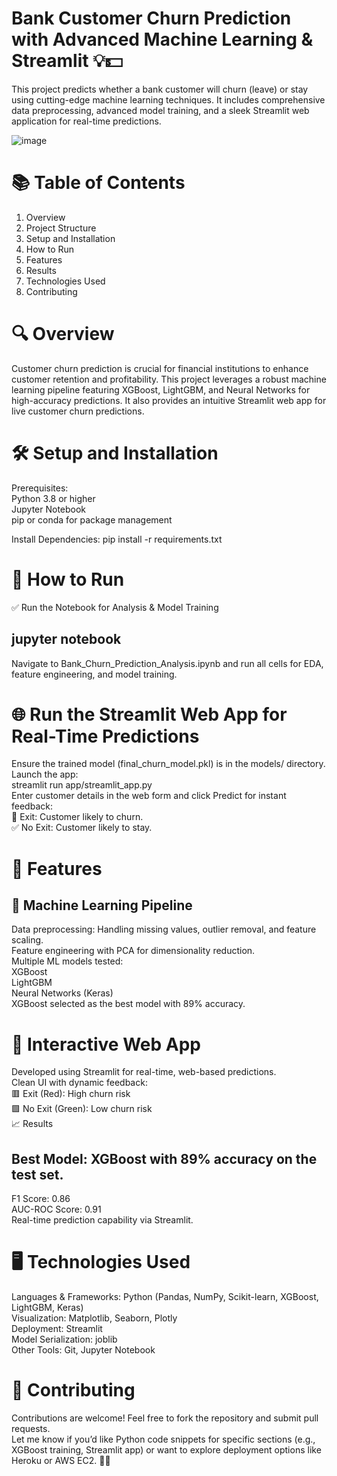 # Bank Customer Churn Prediction with Advanced Machine Learning & Streamlit 💡💵
This project predicts whether a bank customer will churn (leave) or stay using cutting-edge machine learning techniques. It includes comprehensive data preprocessing, advanced model training, and a sleek Streamlit web application for real-time predictions.

![image](https://github.com/user-attachments/assets/e82f59b6-b849-40d2-9dff-377d662a0b81)


# 📚 Table of Contents
1. Overview
2. Project Structure
3. Setup and Installation
4. How to Run
5. Features
6. Results
7. Technologies Used
8. Contributing

# 🔍 Overview
Customer churn prediction is crucial for financial institutions to enhance customer retention and profitability. This project leverages a robust machine learning pipeline featuring XGBoost, LightGBM, and Neural Networks for high-accuracy predictions. It also provides an intuitive Streamlit web app for live customer churn predictions.

# 🛠 Setup and Installation
Prerequisites:  
Python 3.8 or higher  
Jupyter Notebook  
pip or conda for package management  
  
Install Dependencies:
pip install -r requirements.txt

# 🚀 How to Run
✅ Run the Notebook for Analysis & Model Training

## jupyter notebook
Navigate to Bank_Churn_Prediction_Analysis.ipynb and run all cells for EDA, feature engineering, and model training.

# 🌐 Run the Streamlit Web App for Real-Time Predictions
Ensure the trained model (final_churn_model.pkl) is in the models/ directory.  
Launch the app:  
streamlit run app/streamlit_app.py  
Enter customer details in the web form and click Predict for instant feedback:  
🚨 Exit: Customer likely to churn.  
✅ No Exit: Customer likely to stay.  
  
# 🎯 Features
## 🤖 Machine Learning Pipeline
Data preprocessing: Handling missing values, outlier removal, and feature scaling.  
Feature engineering with PCA for dimensionality reduction.  
Multiple ML models tested:  
XGBoost  
LightGBM  
Neural Networks (Keras)  
XGBoost selected as the best model with 89% accuracy.  
  
# 🌟 Interactive Web App
Developed using Streamlit for real-time, web-based predictions.    
Clean UI with dynamic feedback:  
🟥 Exit (Red): High churn risk  
🟩 No Exit (Green): Low churn risk  
📈 Results  
## Best Model: XGBoost with 89% accuracy on the test set.  
F1 Score: 0.86  
AUC-ROC Score: 0.91  
Real-time prediction capability via Streamlit.  
  
# 🖥 Technologies Used
Languages & Frameworks: Python (Pandas, NumPy, Scikit-learn, XGBoost, LightGBM, Keras)    
Visualization: Matplotlib, Seaborn, Plotly  
Deployment: Streamlit  
Model Serialization: joblib  
Other Tools: Git, Jupyter Notebook  
  
# 🤝 Contributing
Contributions are welcome! Feel free to fork the repository and submit pull requests.  
Let me know if you’d like Python code snippets for specific sections (e.g., XGBoost training, Streamlit app) or want to explore deployment options like Heroku or AWS EC2. 🚀💡  
